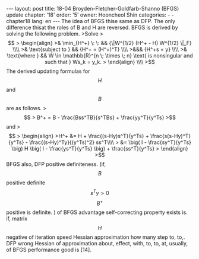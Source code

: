 --- layout: post title: 18-04 Broyden-Fletcher-Goldfarb-Shanno (BFGS) update chapter: '18' order: '5' owner: Hooncheol Shin categories: - - chapter18 lang: en --- The idea of BFGS thise same as DFP. The only difference thisat the roles of B and H are reversed. BFGS is derived by solving the following problem. >Solve >$$ > \begin{align} >& \min_{H^+} \: \: && {\|W^{1/2} (H^+ - H) W^{1/2} \|_F} \\\\ >& \text{subject to } && {H^+ = (H^+)^T} \\\\ >&&& {H^+s = y} \\\\ >& \text{where } && W \in \mathbb{R}^{n \; \times \; n} \text{ is nonsingular and such that } Ws_k = y_k. > \end{align} \\\\ >$$ The derived updating formulas for $$H$$ and $$B$$ are as follows. >$$ > B^+ = B - \frac{Bss^TB}{s^TBs} + \frac{yy^T}{y^Ts} >$$ and >$$ > \begin{align} >H^+ &= H + \frac{(s-Hy)s^T}{y^Ts} + \frac{s(s-Hy)^T}{y^Ts} - \frac{(s-Hy)^Ty}{(y^Ts)^2} ss^T\\\\ > &= \big( I - \frac{sy^T}{y^Ts} \big) H \big( I - \frac{ys^T}{y^Ts} \big) + \frac{ss^T}{y^Ts} > \end{align} >$$ BFGS also, DFP positive definiteness. (if, $$B$$ positive definite $$s^Ty > 0$$ $$B^+$$ positive is definite. ) of BFGS advantage self-correcting property exists is. if, matrix $$H$$ negative of iteration speed Hessian approximation how many step to, to,. DFP wrong Hessian of approximation about, effect, with, to, to, at, usually, of BFGS performance good is [14]. 
